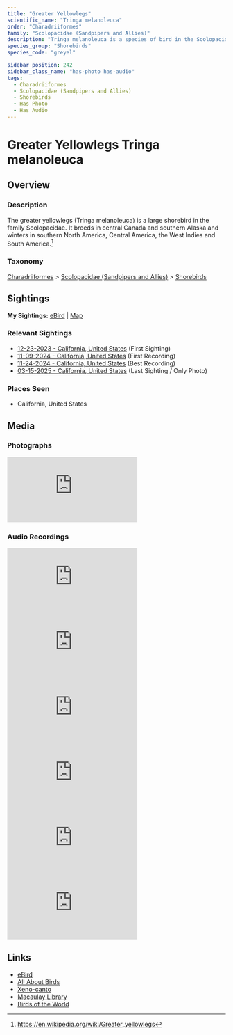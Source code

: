 ```yaml
---
title: "Greater Yellowlegs"
scientific_name: "Tringa melanoleuca"
order: "Charadriiformes"
family: "Scolopacidae (Sandpipers and Allies)"
description: "Tringa melanoleuca is a species of bird in the Scolopacidae (Sandpipers and Allies) family. It has been observed 15 times. It has been photographed. It has been recorded."
species_group: "Shorebirds"
species_code: "greyel"

sidebar_position: 242
sidebar_class_name: "has-photo has-audio"
tags: 
  - Charadriiformes
  - Scolopacidae (Sandpipers and Allies)
  - Shorebirds
  - Has Photo
  - Has Audio
---
```


# Greater Yellowlegs <span className='sci_name'>Tringa melanoleuca</span>

## Overview

### Description
The greater yellowlegs (Tringa melanoleuca) is a large shorebird in the family Scolopacidae. It breeds in central Canada and southern Alaska and winters in southern North America, Central America, the West Indies and South America.[^1]

[^1]: https://en.wikipedia.org/wiki/Greater_yellowlegs

### Taxonomy
[Charadriiformes](/tags/charadriiformes) > [Scolopacidae (Sandpipers and Allies)](/tags/scolopacidae-sandpipers-and-allies) > [Shorebirds](/tags/shorebirds)


## Sightings

**My Sightings:** [eBird](https://ebird.org/lifelist?r=world&time=life&spp=greyel) | [Map](/map?species_code=greyel)

### Relevant Sightings

* [12-23-2023 - California, United States](https://ebird.org/checklist/S157058117) (First Sighting)
* [11-09-2024 - California, United States](https://ebird.org/checklist/S202974271) (First Recording)
* [11-24-2024 - California, United States](https://ebird.org/checklist/S203486069) (Best Recording)
* [03-15-2025 - California, United States](https://ebird.org/checklist/S218683432) (Last Sighting / Only Photo)

### Places Seen

* California, United States



## Media
### Photographs
<iframe className="photo_iframe horizontal" src="https://macaulaylibrary.org/asset/632224690/embed" frameBorder="0" allowFullScreen></iframe>

### Audio Recordings
<iframe className="audio_iframe" src="https://macaulaylibrary.org/asset/626557653/embed" frameBorder="0" allowFullScreen></iframe>
<iframe className="audio_iframe" src="https://macaulaylibrary.org/asset/626618150/embed" frameBorder="0" allowFullScreen></iframe>
<iframe className="audio_iframe" src="https://macaulaylibrary.org/asset/626684975/embed" frameBorder="0" allowFullScreen></iframe>
<iframe className="audio_iframe" src="https://macaulaylibrary.org/asset/626684976/embed" frameBorder="0" allowFullScreen></iframe>
<iframe className="audio_iframe" src="https://macaulaylibrary.org/asset/626917174/embed" frameBorder="0" allowFullScreen></iframe>
<iframe className="audio_iframe" src="https://macaulaylibrary.org/asset/626917175/embed" frameBorder="0" allowFullScreen></iframe>

## Links
* [eBird](https://ebird.org/species/greyel) 
* [All About Birds](https://www.allaboutbirds.org/guide/greyel) 
* [Xeno-canto](https://www.xeno-canto.org/species/tringa-melanoleuca) 
* [Macaulay Library](https://search.macaulaylibrary.org/catalog?taxonCode=greyel&sort=rating_rank_desc)
* [Birds of the World](https://birdsoftheworld.org/bow/species/greyel)
